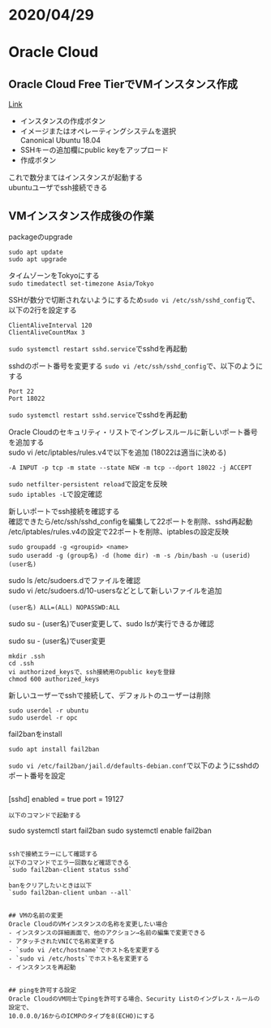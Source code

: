 
# 2020/04/29

# Oracle Cloud

## Oracle Cloud Free TierでVMインスタンス作成
[Link](https://www.oracle.com/jp/cloud/free/)

- インスタンスの作成ボタン  
- イメージまたはオペレーティングシステムを選択  
  Canonical Ubuntu 18.04  
- SSHキーの追加欄にpublic keyをアップロード
- 作成ボタン

これで数分まてはインスタンスが起動する  
ubuntuユーザでssh接続できる  


## VMインスタンス作成後の作業
packageのupgrade  
```
sudo apt update
sudo apt upgrade
```

タイムゾーンをTokyoにする  
`sudo timedatectl set-timezone Asia/Tokyo`

SSHが数分で切断されないようにするため`sudo vi /etc/ssh/sshd_config`で、以下の2行を設定する
```
ClientAliveInterval 120
ClientAliveCountMax 3
```
`sudo systemctl restart sshd.service`でsshdを再起動

sshdのポート番号を変更する
`sudo vi /etc/ssh/sshd_config`で、以下のようにする
```
Port 22
Port 18022
```
`sudo systemctl restart sshd.service`でsshdを再起動

Oracle Cloudのセキュリティ・リストでイングレスルールに新しいポート番号を追加する  
sudo vi /etc/iptables/rules.v4で以下を追加 (18022は適当に決める)
```
-A INPUT -p tcp -m state --state NEW -m tcp --dport 18022 -j ACCEPT
```
`sudo netfilter-persistent reload`で設定を反映  
`sudo iptables -L`で設定確認  

新しいポートでssh接続を確認する  
確認できたら/etc/ssh/sshd_configを編集して22ポートを削除、sshd再起動  
/etc/iptables/rules.v4の設定で22ポートを削除、iptablesの設定反映

```
sudo groupadd -g <groupid> <name>
sudo useradd -g (group名) -d (home dir) -m -s /bin/bash -u (userid) (user名)
```

sudo ls /etc/sudoers.dでファイルを確認  
sudo vi /etc/sudoers.d/10-usersなどとして新しいファイルを追加  
```
(user名) ALL=(ALL) NOPASSWD:ALL
```
sudo su - (user名)でuser変更して、sudo lsが実行できるか確認

sudo su - (user名)でuser変更
```
mkdir .ssh
cd .ssh
vi authorized_keysで、ssh接続用のpublic keyを登録
chmod 600 authorized_keys
```

新しいユーザーでsshで接続して、デフォルトのユーザーは削除
```
sudo userdel -r ubuntu
sudo userdel -r opc
```

fail2banをinstall
```
sudo apt install fail2ban
```
`sudo vi /etc/fail2ban/jail.d/defaults-debian.conf`で以下のようにsshdのポート番号を設定
```
```
[sshd]
enabled = true
port = 19127
```
以下のコマンドで起動する

```
sudo systemctl start fail2ban
sudo systemctl enable fail2ban
```

sshで接続エラーにして確認する
以下のコマンドでエラー回数など確認できる
`sudo fail2ban-client status sshd`

banをクリアしたいときは以下
`sudo fail2ban-client unban --all`


## VMの名前の変更
Oracle CloudのVMインスタンスの名称を変更したい場合  
- インスタンスの詳細画面で、他のアクション→名前の編集で変更できる  
- アタッチされたVNICで名称変更する  
- `sudo vi /etc/hostname`でホスト名を変更する
- `sudo vi /etc/hosts`でホスト名を変更する
- インスタンスを再起動  


## pingを許可する設定
Oracle CloudのVM同士でpingを許可する場合、Security Listのイングレス・ルールの設定で、
10.0.0.0/16からのICMPのタイプを8(ECHO)にする


